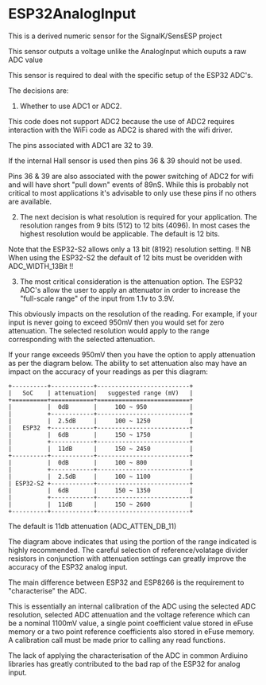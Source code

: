 # ESP32AnalogInput
This is a derived numeric sensor for the SignalK/SensESP project 

This sensor outputs a voltage unlike the AnalogInput which ouputs a raw ADC value 

This sensor is required to deal with the specific setup of the ESP32 ADC's.

The decisions are:
1) Whether to use ADC1 or ADC2.

This code does not support ADC2 because the use of ADC2 requires interaction with the WiFi  code as ADC2 is shared with the wifi driver.

The pins associated with ADC1 are 32 to 39.

If the internal Hall sensor is used then pins 36 & 39 should not be used. 

Pins 36 & 39 are also associated with the power switching of ADC2 for wifi and will have short "pull down" events of 89nS. While this is probably not critical to most applications it's advisable to only use these pins if no others are available.

2) The next decision is what resolution is required for your application. The resolution ranges from 9 bits (512) to 12 bits (4096). In most cases the highest resolution would be applicable. The default is 12 bits.

Note that the ESP32-S2 allows only a 13 bit (8192) resolution setting.
!! NB When using the ESP32-S2 the default of 12 bits must be overidden with ADC_WIDTH_13Bit !!

3) The most critical consideration is the attenuation option. The ESP32 ADC's allow the user to apply an attenuator in order to increase the "full-scale range" of the input from 1.1v to 3.9V.

This obviously impacts on the resolution of the reading. For example, if your input is never going to exceed 950mV then you would set for zero attenuation. The selected resolution would apply to the range corresponding with the selected attenuation.

If your range exceeds 950mV then you have the option to apply attenuation as per the diagram below. The ability to set attenuation also may have an impact on the accuracy of your readings as per this diagram:

    +----------+------------+--------------------------+
    |   SoC    | attenuation|   suggested range (mV)   |
    +==========+============+==========================+
    |          |  0dB       |     100 ~ 950            |
    |          +------------+--------------------------+
    |          |  2.5dB     |     100 ~ 1250           |
    |   ESP32  +------------+--------------------------+
    |          |  6dB       |     150 ~ 1750           |
    |          +------------+--------------------------+
    |          |  11dB      |     150 ~ 2450           |
    +----------+------------+--------------------------+
    |          |  0dB       |     100 ~ 800            |
    |          +------------+--------------------------+
    |          |  2.5dB     |     100 ~ 1100           |
    | ESP32-S2 +------------+--------------------------+
    |          |  6dB       |     150 ~ 1350           |
    |          +------------+--------------------------+
    |          |  11dB      |     150 ~ 2600           |
    +----------+------------+--------------------------+

The default is 11db attenuation (ADC_ATTEN_DB_11)

The diagram above indicates that using the portion of the range indicated is highly recommended. The careful selection of reference/volatage divider resistors in conjunction with attenuation settings can greatly improve the accuracy of the ESP32 analog input.

The main difference between ESP32 and ESP8266 is the requirement to "characterise" the ADC.

This is essentially an internal calibration of the ADC using the selected ADC resolution, selected ADC attenuation and the voltage reference which can be a nominal 1100mV value, a single point coefficient value stored in eFuse memory or a two point reference coefficients 
also stored in eFuse memory. A calibration call must be made prior to calling any read functions.

The lack of applying the characterisation of the ADC in common Ardiuino libraries has greatly contributed to the bad rap of the ESP32 for analog input.



